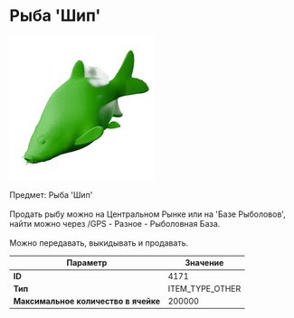 # Рыба 'Шип'

![Item Image](../img/4171.webp?raw=true)

Предмет: Рыба 'Шип'<br><br>Продать рыбу можно на Центральном Рынке или на 'Базе Рыболовов', <br>найти можно через /GPS - Разное - Рыболовная База.<br><br>Можно передавать, выкидывать и продавать.


| Параметр | Значение |
|----------|----------|
| **ID** | 4171 |
| **Тип** | ITEM_TYPE_OTHER |
| **Максимальное количество в ячейке** | 200000 |

